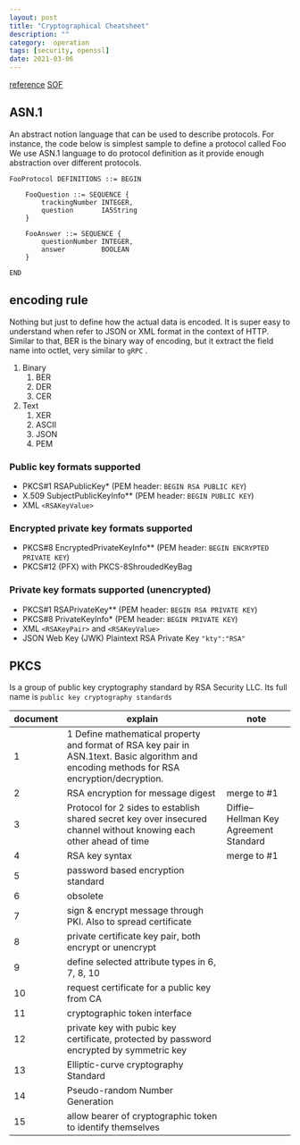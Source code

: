 ```yaml
---
layout: post
title: "Cryptographical Cheatsheet"
description: ""
category:  operation
tags: [security, openssl]
date: 2021-03-06
---
```


[reference](https://www.cryptosys.net/pki/rsakeyformats.html)
[SOF](https://serverfault.com/questions/9708/what-is-a-pem-file-and-how-does-it-differ-from-other-openssl-generated-key-file)




## ASN.1
An abstract notion language that can be used to describe protocols. For instance, the code below is simplest sample to define a protocol called Foo
We use ASN.1 language to do protocol definition as it provide enough abstraction over different protocols. 

```
FooProtocol DEFINITIONS ::= BEGIN

    FooQuestion ::= SEQUENCE {
        trackingNumber INTEGER,
        question       IA5String
    }

    FooAnswer ::= SEQUENCE {
        questionNumber INTEGER,
        answer         BOOLEAN
    }

END
```


## encoding rule

Nothing but just to define how the actual data is encoded. It is super easy to understand when refer to JSON or XML format in the context of HTTP.   
Similar to that, BER is the binary way of encoding, but it extract the field name into octlet, very similar to `gRPC` .

1. Binary  
    1. BER  
    2. DER  
    3. CER  
2. Text  
    1. XER  
    2. ASCII  
    3. JSON
    4. PEM 

### Public key formats supported

-   PKCS#1 RSAPublicKey* (PEM header:  `BEGIN RSA PUBLIC KEY`)
-   X.509 SubjectPublicKeyInfo** (PEM header:  `BEGIN PUBLIC KEY`)
-   XML  `<RSAKeyValue>`

### Encrypted private key formats supported

-   PKCS#8 EncryptedPrivateKeyInfo** (PEM header:  `BEGIN ENCRYPTED PRIVATE KEY`)
-   PKCS#12 (PFX) with PKCS-8ShroudedKeyBag

### Private key formats supported (unencrypted)

-   PKCS#1 RSAPrivateKey** (PEM header:  `BEGIN RSA PRIVATE KEY`)
-   PKCS#8 PrivateKeyInfo* (PEM header:  `BEGIN PRIVATE KEY`)
-   XML  `<RSAKeyPair>`  and  `<RSAKeyValue>`
-   JSON Web Key (JWK) Plaintext RSA Private Key  `"kty":"RSA"`

  

## PKCS
Is a group of public key cryptography standard by RSA Security LLC. Its full name is `public key cryptography standards`  

document | explain | note
--- | --- | ---
1 | 1	Define mathematical property and format of RSA key pair in ASN.1text. Basic algorithm and encoding methods for RSA encryption/decryption.	 | 
2 | RSA encryption for message digest | merge to #1 
3 | Protocol for 2 sides to establish shared secret key over insecured channel without knowing each other ahead of time |  Diffie–Hellman Key Agreement Standard
4 | RSA key syntax | merge to #1	
5 | password based encryption standard |
6 | obsolete |
7 | sign & encrypt message through PKI. Also to spread certificate | 
8 | private certificate key pair, both encrypt or unencrypt | 
9 | define selected attribute types in 6, 7, 8, 10 | 
10 | request certificate for a public key from CA | 
11 | cryptographic token interface | 
12 | private key with pubic key certificate, protected by password encrypted by symmetric key | 
13 | Elliptic-curve cryptography Standard  | 
14 | Pseudo-random Number Generation	|
15 |  allow bearer of cryptographic token to identify themselves |
